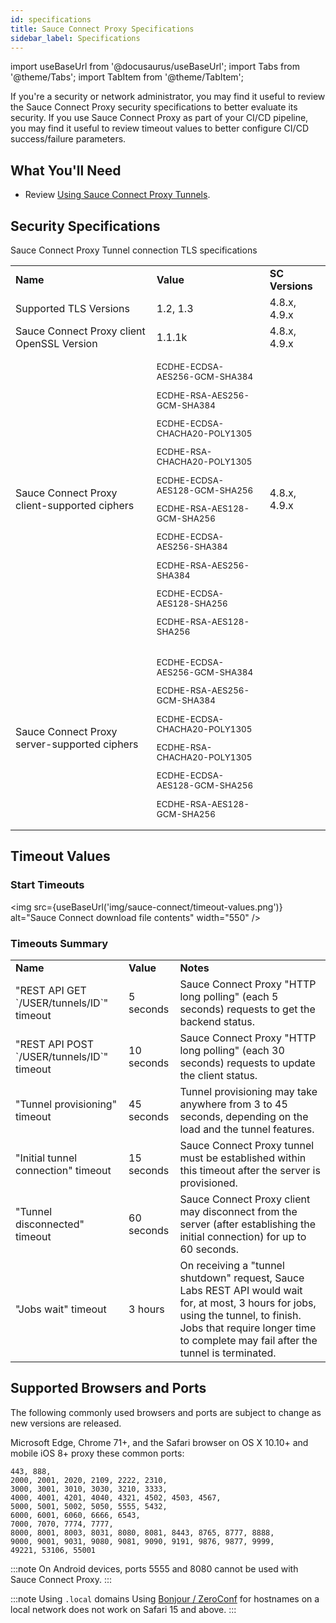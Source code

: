 ```yaml
---
id: specifications
title: Sauce Connect Proxy Specifications
sidebar_label: Specifications
---
```


import useBaseUrl from '@docusaurus/useBaseUrl';
import Tabs from '@theme/Tabs';
import TabItem from '@theme/TabItem';

If you're a security or network administrator, you may find it useful to review the Sauce Connect Proxy security specifications to better evaluate its security.
If you use Sauce Connect Proxy as part of your CI/CD pipeline, you may find it useful to review timeout values to better configure CI/CD success/failure parameters.

## What You'll Need

- Review [Using Sauce Connect Proxy Tunnels](/secure-connections/sauce-connect-4/proxy-tunnels).

## Security Specifications

Sauce Connect Proxy Tunnel connection TLS specifications

<table>
    <tr>
        <td><strong>Name</strong></td>
        <td><strong>Value</strong></td>
        <td><strong>SC Versions</strong></td>
    </tr>
    <tr>
        <td>Supported TLS Versions</td>
        <td>1.2, 1.3</td>
        <td>4.8.x, 4.9.x</td>
    </tr>
    <tr>
        <td>Sauce Connect Proxy client OpenSSL Version</td>
        <td>1.1.1k</td>
        <td>4.8.x, 4.9.x</td>
    </tr>
    <tr>
        <td>Sauce Connect Proxy client-supported ciphers</td>
        <td>
            <small>
                <p>ECDHE-ECDSA-AES256-GCM-SHA384</p>
                <p>ECDHE-RSA-AES256-GCM-SHA384</p>
                <p>ECDHE-ECDSA-CHACHA20-POLY1305</p>
                <p>ECDHE-RSA-CHACHA20-POLY1305</p>
                <p>ECDHE-ECDSA-AES128-GCM-SHA256</p>
                <p>ECDHE-RSA-AES128-GCM-SHA256</p>
                <p>ECDHE-ECDSA-AES256-SHA384</p>
                <p>ECDHE-RSA-AES256-SHA384</p>
                <p>ECDHE-ECDSA-AES128-SHA256</p>
                <p>ECDHE-RSA-AES128-SHA256</p>
            </small>
        </td>
        <td>4.8.x, 4.9.x</td>
    </tr>
    <tr>
        <td>Sauce Connect Proxy server-supported ciphers</td>
        <td>
            <small>
                <p>ECDHE-ECDSA-AES256-GCM-SHA384</p>
                <p>ECDHE-RSA-AES256-GCM-SHA384</p>
                <p>ECDHE-ECDSA-CHACHA20-POLY1305</p>
                <p>ECDHE-RSA-CHACHA20-POLY1305</p>
                <p>ECDHE-ECDSA-AES128-GCM-SHA256</p>
                <p>ECDHE-RSA-AES128-GCM-SHA256</p>
            </small>
        </td>
        <td></td>
    </tr>
</table>

## Timeout Values

### Start Timeouts

<img src={useBaseUrl('img/sauce-connect/timeout-values.png')} alt="Sauce Connect download file contents" width="550" />

### Timeouts Summary

<table>
  <tr>
   <td><strong>Name</strong></td>
   <td><strong>Value</strong></td>
   <td><strong>Notes</strong></td>
  </tr>
  <tr>
   <td>"REST API GET `/USER/tunnels/ID`" timeout</td>
   <td>5 seconds</td>
   <td>Sauce Connect Proxy "HTTP long polling" (each 5 seconds) requests to get the backend status.</td>
  </tr>
  <tr>
   <td>"REST API POST `/USER/tunnels/ID`" timeout</td>
   <td>10 seconds</td>
   <td>Sauce Connect Proxy "HTTP long polling" (each 30 seconds) requests to update the client status.</td>
  </tr>
  <tr>
   <td>"Tunnel provisioning" timeout</td>
   <td>45 seconds</td>
   <td>Tunnel provisioning may take anywhere from 3 to 45 seconds, depending on the load and the tunnel features.</td>
  </tr>
  <tr>
   <td>"Initial tunnel connection" timeout</td>
   <td>15 seconds</td>
   <td>Sauce Connect Proxy tunnel must be established within this timeout after the server is provisioned.</td>
  </tr>
  <tr>
   <td>"Tunnel disconnected" timeout</td>
   <td>60 seconds</td>
   <td>Sauce Connect Proxy client may disconnect from the server (after establishing the initial connection) for up to 60 seconds.</td>
  </tr>
    <tr>
   <td>"Jobs wait" timeout</td>
   <td>3 hours</td>
   <td>On receiving a "tunnel shutdown" request, Sauce Labs REST API would wait for, at most, 3 hours for jobs, using the tunnel, to finish. Jobs that require longer time to complete may fail after the tunnel is terminated.</td>
  </tr>
</table>

## Supported Browsers and Ports

The following commonly used browsers and ports are subject to change as new versions are released.

Microsoft Edge, Chrome 71+, and the Safari browser on OS X 10.10+ and mobile iOS 8+ proxy these common ports:

    443, 888,
    2000, 2001, 2020, 2109, 2222, 2310,
    3000, 3001, 3010, 3030, 3210, 3333,
    4000, 4001, 4201, 4040, 4321, 4502, 4503, 4567,
    5000, 5001, 5002, 5050, 5555, 5432,
    6000, 6001, 6060, 6666, 6543,
    7000, 7070, 7774, 7777,
    8000, 8001, 8003, 8031, 8080, 8081, 8443, 8765, 8777, 8888,
    9000, 9001, 9031, 9080, 9081, 9090, 9191, 9876, 9877, 9999,
    49221, 53106, 55001

:::note
On Android devices, ports 5555 and 8080 cannot be used with Sauce Connect Proxy.
:::

:::note Using `.local` domains
Using [Bonjour / ZeroConf](https://developer.apple.com/bonjour) for hostnames on a local network does not work on Safari 15 and above.
:::
